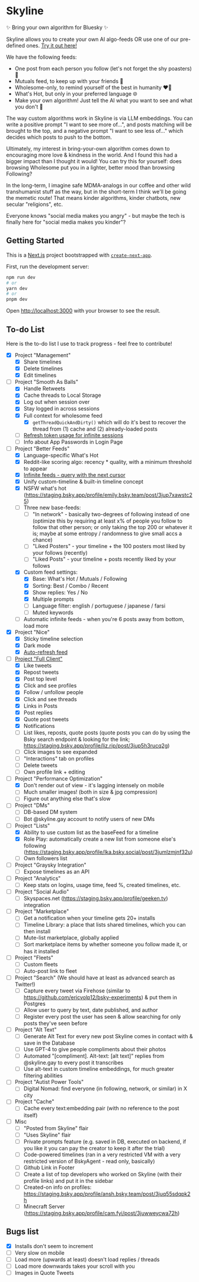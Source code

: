 # Skyline

✨ Bring your own algorithm for Bluesky ✨

Skyline allows you to create your own AI algo-feeds OR use one of our pre-defined ones. [Try it out here!](https://skyline.gay/)

We have the following feeds:

- One post from each person you follow (let's not forget the shy poasters) 🙈
- Mutuals feed, to keep up with your friends 🤗
- Wholesome-only, to remind yourself of the best in humanity ❤️‍🔥
- What's Hot, but only in your preferred language 🌐
- Make your own algorithm! Just tell the AI what you want to see and what you don't 🤖

The way custom algorithms work in Skyline is via LLM embeddings. You can write a positive prompt "I want to see more of...", and posts matching will be brought to the top, and a negative prompt "I want to see less of..." which decides which posts to push to the bottom.

Ultimately, my interest in bring-your-own algorithm comes down to encouraging more love & kindness in the world. And I found this had a bigger impact than I thought it would! You can try this for yourself: does browsing Wholesome put you in a lighter, better mood than browsing Following?

In the long-term, I imagine safe MDMA-analogs in our coffee and other wild transhumanist stuff as the way, but in the short-term I think we'll be going the memetic route! That means kinder algorithms, kinder chatbots, new secular "religions", etc.

Everyone knows "social media makes you angry" - but maybe the tech is finally here for "social media makes you kinder"?

## Getting Started

This is a [Next.js](https://nextjs.org/) project bootstrapped with [`create-next-app`](https://github.com/vercel/next.js/tree/canary/packages/create-next-app).

First, run the development server:

```bash
npm run dev
# or
yarn dev
# or
pnpm dev
```

Open [http://localhost:3000](http://localhost:3000) with your browser to see the result.

## To-do List

Here is the to-do list I use to track progress - feel free to contribute!

- [x] Project "Management"
  - [x] Share timelines
  - [x] Delete timelines
  - [x] Edit timelines
- [ ] Project "Smooth As Balls"
  - [x] Handle Retweets
  - [x] Cache threads to Local Storage
  - [x] Log out when session over
  - [x] Stay logged in across sessions
  - [x] Full context for wholesome feed
    - [x] `getThreadQuickAndDirty()` which will do it's best to recover the thread from (1) cache and (2) already-loaded posts
  - [ ] <u>Refresh token usage for infinite sessions</u>
  - [ ] Info about App Passwords in Login Page
- [ ] Project "Better Feeds"
  - [x] Language-specific What's Hot
  - [x] Reddit-like scoring algo: recency \* quality, with a minimum threshold to appear
  - [x] <u>Infinite feeds - query with the next cursor</u>
  - [x] Unify custom-timeline & built-in timeline concept
  - [x] NSFW what's hot (https://staging.bsky.app/profile/emily.bsky.team/post/3jup7xawstc25)
  - [ ] Three new base-feeds:
    - [ ] "In network" - basically two-degrees of following instead of one (optimize this by requiring at least x% of people you follow to follow that other person; or only taking the top 200 or whatever it is; maybe at some entropy / randomness to give small accs a chance)
    - [ ] "Liked Posters" - your timeline + the 100 posters most liked by your follows (recently)
    - [ ] "Liked Posts" - your timeline + posts recently liked by your follows
  - [x] Custom feed settings:
    - [x] Base: What's Hot / Mutuals / Following
    - [x] Sorting: Best / Combo / Recent
    - [x] Show replies: Yes / No
    - [x] Multiple prompts
    - [ ] Language filter: english / portuguese / japanese / farsi
    - [ ] Muted keywords
  - [ ] Automatic infinite feeds - when you're 6 posts away from bottom, load more
- [x] Project "Nice"
  - [x] Sticky timeline selection
  - [x] Dark mode
  - [x] <u>Auto-refresh feed</u>
- [ ] <u>Project "Full Client"</u>
  - [x] Like tweets
  - [x] Repost tweets
  - [x] Post top level
  - [x] Click and see profiles
  - [x] Follow / unfollow people
  - [x] Click and see threads
  - [x] Links in Posts
  - [x] Post replies
  - [x] Quote post tweets
  - [x] Notifications
  - [ ] List likes, reposts, quote posts (quote posts you can do by using the Bsky search endpoint & looking for the link; https://staging.bsky.app/profile/liz.rip/post/3jup5h3rucq2g)
  - [ ] Click images to see expanded
  - [ ] "Interactions" tab on profiles
  - [ ] Delete tweets
  - [ ] Own profile link + editing
- [ ] Project "Performance Optimization"
  - [x] Don't render out of view - it's lagging intensely on mobile
  - [ ] Much smaller images! (both in size & jpg compression)
  - [ ] Figure out anything else that's slow
- [ ] Project "DMs"
  - [ ] DB-based DM system
  - [ ] Bot @skyline.gay account to notify users of new DMs
- [ ] Project "Lists"
  - [x] Ability to use custom list as the baseFeed for a timeline
  - [x] Role Play: automatically create a new list from someone else's following (https://staging.bsky.app/profile/lka.bsky.social/post/3jumlzmjnf32u)
  - [ ] Own followers list
- [ ] Project "Graysky Integration"
  - [ ] Expose timelines as an API
- [ ] Project "Analytics"
  - [ ] Keep stats on logins, usage time, feed %, created timelines, etc.
- [ ] Project "Social Audio"
  - [ ] Skyspaces.net (https://staging.bsky.app/profile/geeken.tv) integration
- [ ] Project "Marketplace"
  - [ ] Get a notification when your timeline gets 20+ installs
  - [ ] Timeline Library: a place that lists shared timelines, which you can then install
  - [ ] Mute-list marketplace, globally applied
  - [ ] Sort marketplace items by whether someone you follow made it, or has it installed
- [ ] Project "Fleets"
  - [ ] Custom fleets
  - [ ] Auto-post link to fleet
- [ ] Project "Search" (We should have at least as advanced search as Twitter!)
  - [ ] Capture every tweet via Firehose (similar to https://github.com/ericvolp12/bsky-experiments) & put them in Postgres
  - [ ] Allow user to query by text, date published, and author
  - [ ] Register every post the user has seen & allow searching for only posts they've seen before
- [ ] Project "Alt Text"
  - [ ] Generate Alt Text for every new post Skyline comes in contact with & save in the Database
  - [ ] Use GPT-4 to give people compliments about their photos
  - [ ] Automated "[compliment]. Alt-text: [alt text]" replies from @skyline.gay to every post it transcribes
  - [ ] Use alt-text in custom timeline embeddings, for much greater filtering abilities
- [ ] Project "Autist Power Tools"
  - [ ] Digital Nomad: find everyone (in following, network, or similar) in X city
- [ ] Project "Cache"
  - [ ] Cache every text:embedding pair (with no reference to the post itself)
- [ ] Misc
  - [ ] "Posted from Skyline" flair
  - [ ] "Uses Skyline" flair
  - [ ] Private prompts feature (e.g. saved in DB, executed on backend, if you like it you can pay the creator to keep it after the trial)
  - [ ] Code-powered timelines (ran in a very restricted VM with a very restricted version of BskyAgent - read only, basically)
  - [ ] Github Link in Footer
  - [ ] Create a list of top developers who worked on Skyline (with their profile links) and put it in the sidebar
  - [ ] Created-on info on profiles: https://staging.bsky.app/profile/ansh.bsky.team/post/3juq55sdqpk2h
  - [ ] Minecraft Server (https://staging.bsky.app/profile/cam.fyi/post/3juwweycwa72h)

## Bugs list

- [x] Installs don't seem to increment
- [ ] Very slow on mobile
- [ ] Load more (upwards at least) doesn't load replies / threads
- [ ] Load more downwards takes your scroll with you
- [ ] Images in Quote Tweets
